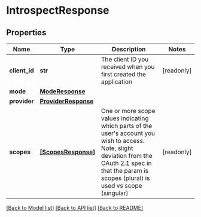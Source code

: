 # IntrospectResponse


## Properties
Name | Type | Description | Notes
------------ | ------------- | ------------- | -------------
**client_id** | **str** | The client ID you received when you first created the application | [readonly] 
**mode** | [**ModeResponse**](ModeResponse.md) |  | 
**provider** | [**ProviderResponse**](ProviderResponse.md) |  | 
**scopes** | [**[ScopesResponse]**](ScopesResponse.md) | One or more scope values indicating which parts of the user&#39;s account you wish to access.  Note, slight deviation from the OAuth 2.1 spec in that the param is scopes (plural) is used vs scope (singular)  | [readonly] 

[[Back to Model list]](../README.md#documentation-for-models) [[Back to API list]](../README.md#documentation-for-api-endpoints) [[Back to README]](../README.md)


